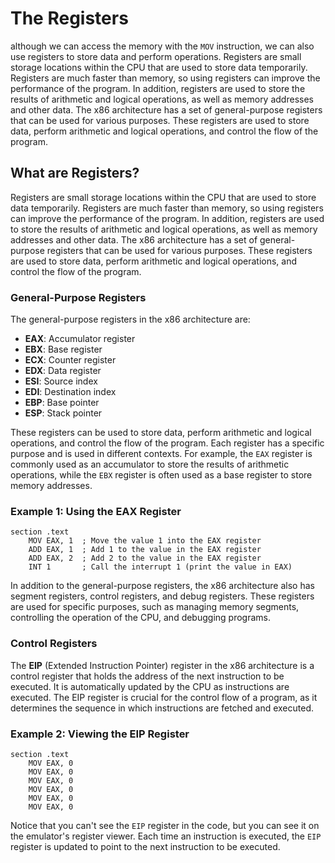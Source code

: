 # The Registers

although we can access the memory with the `MOV` instruction, we can also use registers to store data and perform operations. Registers are small storage locations within the CPU that are used to store data temporarily. Registers are much faster than memory, so using registers can improve the performance of the program.
In addition, registers are used to store the results of arithmetic and logical operations, as well as memory addresses and other data. The x86 architecture has a set of general-purpose registers that can be used for various purposes. These registers are used to store data, perform arithmetic and logical operations, and control the flow of the program.

## What are Registers?

Registers are small storage locations within the CPU that are used to store data temporarily. Registers are much faster than memory, so using registers can improve the performance of the program. In addition, registers are used to store the results of arithmetic and logical operations, as well as memory addresses and other data. The x86 architecture has a set of general-purpose registers that can be used for various purposes. These registers are used to store data, perform arithmetic and logical operations, and control the flow of the program.

### General-Purpose Registers

The general-purpose registers in the x86 architecture are:

- **EAX**: Accumulator register
- **EBX**: Base register
- **ECX**: Counter register
- **EDX**: Data register
- **ESI**: Source index
- **EDI**: Destination index
- **EBP**: Base pointer
- **ESP**: Stack pointer

These registers can be used to store data, perform arithmetic and logical operations, and control the flow of the program. Each register has a specific purpose and is used in different contexts.
For example, the `EAX` register is commonly used as an accumulator to store the results of arithmetic operations, while the `EBX` register is often used as a base register to store memory addresses.

### Example 1: Using the EAX Register

```shell
section .text
    MOV EAX, 1  ; Move the value 1 into the EAX register
    ADD EAX, 1  ; Add 1 to the value in the EAX register
    ADD EAX, 2  ; Add 2 to the value in the EAX register
    INT 1       ; Call the interrupt 1 (print the value in EAX)
```

In addition to the general-purpose registers, the x86 architecture also has segment registers, control registers, and debug registers. These registers are used for specific purposes, such as managing memory segments, controlling the operation of the CPU, and debugging programs.

### Control Registers

The **EIP** (Extended Instruction Pointer) register in the x86 architecture is a control register that holds the address of the next instruction to be executed. It is automatically updated by the CPU as instructions are executed. The EIP register is crucial for the control flow of a program, as it determines the sequence in which instructions are fetched and executed.

### Example 2: Viewing the EIP Register

```shell
section .text
    MOV EAX, 0
    MOV EAX, 0
    MOV EAX, 0
    MOV EAX, 0
    MOV EAX, 0
    MOV EAX, 0
```

Notice that you can't see the `EIP` register in the code, but you can see it on the emulator's register viewer.
Each time an instruction is executed, the `EIP` register is updated to point to the next instruction to be executed.




